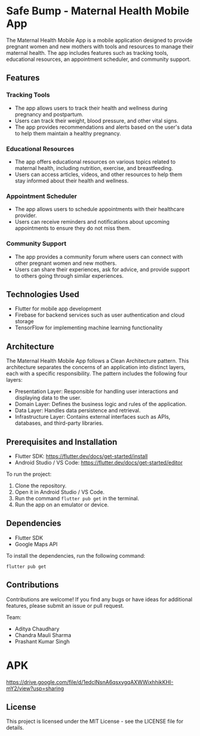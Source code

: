 # Safe Bump - Maternal Health Mobile App

The Maternal Health Mobile App is a mobile application designed to provide pregnant women and new mothers with tools and resources to manage their maternal health. The app includes features such as tracking tools, educational resources, an appointment scheduler, and community support.

## Features

### Tracking Tools
- The app allows users to track their health and wellness during pregnancy and postpartum.
- Users can track their weight, blood pressure, and other vital signs.
- The app provides recommendations and alerts based on the user's data to help them maintain a healthy pregnancy.

### Educational Resources
- The app offers educational resources on various topics related to maternal health, including nutrition, exercise, and breastfeeding.
- Users can access articles, videos, and other resources to help them stay informed about their health and wellness.

### Appointment Scheduler
- The app allows users to schedule appointments with their healthcare provider.
- Users can receive reminders and notifications about upcoming appointments to ensure they do not miss them.

### Community Support
- The app provides a community forum where users can connect with other pregnant women and new mothers.
- Users can share their experiences, ask for advice, and provide support to others going through similar experiences.

## Technologies Used
- Flutter for mobile app development
- Firebase for backend services such as user authentication and cloud storage
- TensorFlow for implementing machine learning functionality

## Architecture
The Maternal Health Mobile App follows a Clean Architecture pattern. This architecture separates the concerns of an application into distinct layers, each with a specific responsibility. The pattern includes the following four layers:

- Presentation Layer: Responsible for handling user interactions and displaying data to the user.
- Domain Layer: Defines the business logic and rules of the application.
- Data Layer: Handles data persistence and retrieval.
- Infrastructure Layer: Contains external interfaces such as APIs, databases, and third-party libraries.

## Prerequisites and Installation

* Flutter SDK: https://flutter.dev/docs/get-started/install
* Android Studio / VS Code: https://flutter.dev/docs/get-started/editor

To run the project:

1. Clone the repository.
2. Open it in Android Studio / VS Code.
3. Run the command `flutter pub get` in the terminal.
4. Run the app on an emulator or device.

## Dependencies

* Flutter SDK
* Google Maps API

To install the dependencies, run the following command:

    flutter pub get

## Contributions

Contributions are welcome! If you find any bugs or have ideas for additional features, please submit an issue or pull request.

Team:
- Aditya Chaudhary
- Chandra Mauli Sharma
- Prashant Kumar Singh

# APK
https://drive.google.com/file/d/1edclNsnA6qsxygqAXWWixhhikKHI-mY2/view?usp=sharing

## License

This project is licensed under the MIT License - see the LICENSE file for details.

